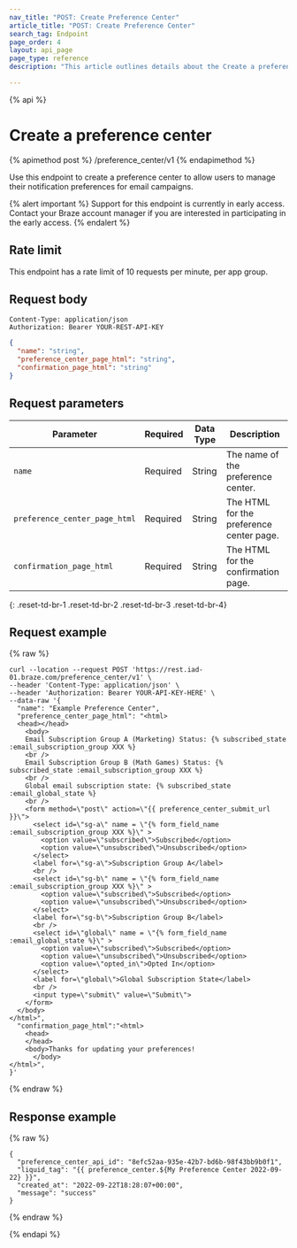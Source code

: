 ```yaml
---
nav_title: "POST: Create Preference Center"
article_title: "POST: Create Preference Center"
search_tag: Endpoint
page_order: 4
layout: api_page
page_type: reference
description: "This article outlines details about the Create a preference center Braze endpoint."

---
```

{% api %}
# Create a preference center
{% apimethod post %}
/preference_center/v1
{% endapimethod %}

Use this endpoint to create a preference center to allow users to manage their notification preferences for email campaigns.

{% alert important %}
Support for this endpoint is currently in early access. Contact your Braze account manager if you are interested in participating in the early access.
{% endalert %}

## Rate limit

This endpoint has a rate limit of 10 requests per minute, per app group.

## Request body

```
Content-Type: application/json
Authorization: Bearer YOUR-REST-API-KEY
```

```json
{
  "name": "string",
  "preference_center_page_html": "string",
  "confirmation_page_html": "string"
}
```

## Request parameters

| Parameter | Required | Data Type | Description |
| --------- | ---------| --------- | ----------- |
|`name`| Required | String | The name of the preference center. |
|`preference_center_page_html`| Required | String | The HTML for the preference center page. |
|`confirmation_page_html`| Required | String | The HTML for the confirmation page. |
{: .reset-td-br-1 .reset-td-br-2 .reset-td-br-3  .reset-td-br-4}

## Request example
{% raw %}
```
curl --location --request POST 'https://rest.iad-01.braze.com/preference_center/v1' \
--header 'Content-Type: application/json' \
--header 'Authorization: Bearer YOUR-API-KEY-HERE' \
--data-raw '{
  "name": "Example Preference Center",
  "preference_center_page_html": "<html>
  <head></head>
    <body>
    Email Subscription Group A (Marketing) Status: {% subscribed_state :email_subscription_group XXX %}
    <br />
    Email Subscription Group B (Math Games) Status: {% subscribed_state :email_subscription_group XXX %}
    <br />
    Global email subscription state: {% subscribed_state :email_global_state %}
    <br />
    <form method=\"post\" action=\"{{ preference_center_submit_url }}\">
      <select id=\"sg-a\" name = \"{% form_field_name :email_subscription_group XXX %}\" >
        <option value=\"subscribed\">Subscribed</option>
        <option value=\"unsubscribed\">Unsubscribed</option>
      </select>
      <label for=\"sg-a\">Subscription Group A</label>
      <br />
      <select id=\"sg-b\" name = \"{% form_field_name :email_subscription_group XXX %}\" >
        <option value=\"subscribed\">Subscribed</option>
        <option value=\"unsubscribed\">Unsubscribed</option>
      </select>
      <label for=\"sg-b\">Subscription Group B</label>
      <br />
      <select id=\"global\" name = \"{% form_field_name :email_global_state %}\" >
        <option value=\"subscribed\">Subscribed</option>
        <option value=\"unsubscribed\">Unsubscribed</option>
        <option value=\"opted_in\">Opted In</option>
      </select>
      <label for=\"global\">Global Subscription State</label>
      <br />
      <input type=\"submit\" value=\"Submit\">
    </form>
  </body>
</html>",
  "confirmation_page_html":"<html>
    <head>
    </head>
    <body>Thanks for updating your preferences!
      </body>
</html>",
}'
```
{% endraw %}

## Response example
{% raw %}
```
{
  "preference_center_api_id": "8efc52aa-935e-42b7-bd6b-98f43bb9b0f1",
  "liquid_tag": "{{ preference_center.${My Preference Center 2022-09-22} }}",
  "created_at": "2022-09-22T18:28:07+00:00",
  "message": "success"
}
```
{% endraw %}

{% endapi %}